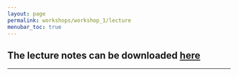```yaml
---
layout: page
permalink: workshops/workshop_1/lecture
menubar_toc: true
---
```


<script src="{{ site.baseurl }}/assets/js/vanilla-back-to-top.min.js"></script>
<script>addBackToTop()</script>



## The lecture notes can be downloaded [here](lecture_assets/Box_Rstudio_Workshop_slides.pdf)
---


